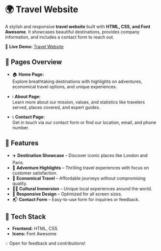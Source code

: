 # 🌍 Travel Website  

A stylish and responsive **travel website** built with **HTML, CSS, and Font Awesome**. It showcases beautiful destinations, provides company information, and includes a contact form to reach out.  

🔗 **Live Demo:** [Travel Website](https://bindhyadulal.github.io/Travel_Website/)  

## 🔹 Pages Overview  
- 🏠 **Home Page:**  
  Explore breathtaking destinations with highlights on adventures, economical travel options, and unique experiences.

- ℹ️ **About Page:**  
  Learn more about our mission, values, and statistics like travelers served, places covered, and expert guides.

- 📞 **Contact Page:**  
  Get in touch via our contact form or find our location, email, and phone number.

## 🔹 Features  
- ✈️ **Destination Showcase** – Discover iconic places like London and Paris.  
- 🧭 **Adventure Highlights** – Thrilling travel experiences with focus on customer satisfaction.  
- 💸 **Economical Travel** – Affordable journeys without compromising quality.  
- 🧑‍💼 **Cultural Immersion** – Unique local experiences around the world.  
- 📱 **Responsive Design** – Optimized for all screen sizes.  
- 📬 **Contact Form** – Easy-to-use form for inquiries or feedback.

## 🔧 Tech Stack  
- **Frontend:** HTML, CSS  
- **Icons:** Font Awesome  

💡 Open for feedback and contributions!  
